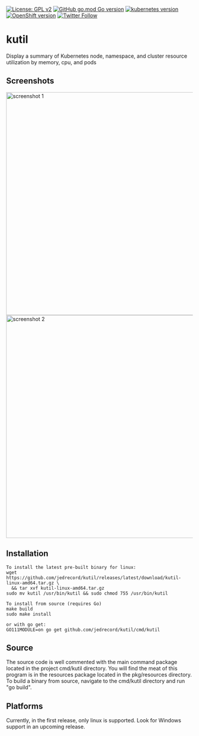 [![License: GPL v2](https://img.shields.io/badge/License-GPL%20v2-blue.svg)](https://www.gnu.org/licenses/old-licenses/gpl-2.0.en.html)
[![GitHub go.mod Go version](https://img.shields.io/github/go-mod/go-version/jedrecord/kutil)](https://github.com/jedrecord/kutil)
[![kubernetes version](https://img.shields.io/badge/kubernetes-v1.13+-blue)](https://github.com/jedrecord/kutil)
[![OpenShift version](https://img.shields.io/badge/OpenShift-v4.1+-EE0000?logo=Red-Hat-Open-Shift)](https://github.com/jedrecord/kutil)
[![Twitter Follow](https://img.shields.io/twitter/follow/jedrecord?label=follow&style=social)](https://twitter.com/jedrecord)

# kutil
Display a summary of Kubernetes node, namespace, and cluster resource utilization by memory, cpu, and pods

## Screenshots
<image src="https://github.com/jedrecord/kutil/blob/master/assets/screenshot1.jpg" alt="screenshot 1" width="600">

<image src="https://github.com/jedrecord/kutil/blob/master/assets/screenshot2.jpg" alt="screenshot 2" width="600">

## Installation
```
To install the latest pre-built binary for linux:
wget https://github.com/jedrecord/kutil/releases/latest/download/kutil-linux-amd64.tar.gz \
  && tar xvf kutil-linux-amd64.tar.gz
sudo mv kutil /usr/bin/kutil && sudo chmod 755 /usr/bin/kutil

To install from source (requires Go)
make build
sudo make install

or with go get:
GO111MODULE=on go get github.com/jedrecord/kutil/cmd/kutil
```

## Source
The source code is well commented with the main command package located in the project cmd/kutil directory. You will find the meat of this program is in the resources package located in the pkg/resources directory. To build a binary from source, navigate to the cmd/kutil directory and run "go build".

## Platforms
Currently, in the first release, only linux is supported. Look for Windows support in an upcoming release.
